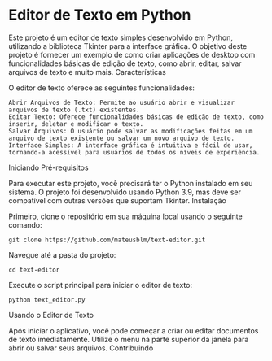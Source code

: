 
# Editor de Texto em Python

Este projeto é um editor de texto simples desenvolvido em Python, utilizando a biblioteca Tkinter para a interface gráfica. O objetivo deste projeto é fornecer um exemplo de como criar aplicações de desktop com funcionalidades básicas de edição de texto, como abrir, editar, salvar arquivos de texto e muito mais.
Características

O editor de texto oferece as seguintes funcionalidades:

    Abrir Arquivos de Texto: Permite ao usuário abrir e visualizar arquivos de texto (.txt) existentes.
    Editar Texto: Oferece funcionalidades básicas de edição de texto, como inserir, deletar e modificar o texto.
    Salvar Arquivos: O usuário pode salvar as modificações feitas em um arquivo de texto existente ou salvar um novo arquivo de texto.
    Interface Simples: A interface gráfica é intuitiva e fácil de usar, tornando-a acessível para usuários de todos os níveis de experiência.

Iniciando
Pré-requisitos

Para executar este projeto, você precisará ter o Python instalado em seu sistema. O projeto foi desenvolvido usando Python 3.9, mas deve ser compatível com outras versões que suportam Tkinter.
Instalação

  Primeiro, clone o repositório em sua máquina local usando o seguinte comando:
  
    git clone https://github.com/mateusblm/text-editor.git

  Navegue até a pasta do projeto:

    cd text-editor

  Execute o script principal para iniciar o editor de texto:

    python text_editor.py

Usando o Editor de Texto

Após iniciar o aplicativo, você pode começar a criar ou editar documentos de texto imediatamente. Utilize o menu na parte superior da janela para abrir ou salvar seus arquivos.
Contribuindo
